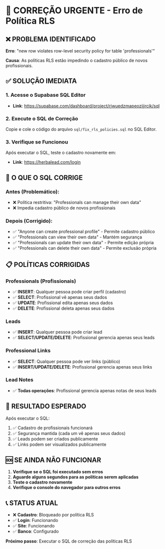 # 🚨 CORREÇÃO URGENTE - Erro de Política RLS

## ❌ PROBLEMA IDENTIFICADO
**Erro**: "new row violates row-level security policy for table 'professionals'"

**Causa**: As políticas RLS estão impedindo o cadastro público de novos profissionais.

## ✅ SOLUÇÃO IMEDIATA

### 1. Acesse o Supabase SQL Editor
- **Link**: https://supabase.com/dashboard/project/rjwuedzmapeozijjrcik/sql

### 2. Execute o SQL de Correção
Copie e cole o código do arquivo `sql/fix_rls_policies.sql` no SQL Editor.

### 3. Verifique se Funcionou
Após executar o SQL, teste o cadastro novamente em:
- **Link**: https://herbalead.com/login

## 🔧 O QUE O SQL CORRIGE

### Antes (Problemático):
- ❌ Política restritiva: "Professionals can manage their own data"
- ❌ Impedia cadastro público de novos profissionais

### Depois (Corrigido):
- ✅ "Anyone can create professional profile" - Permite cadastro público
- ✅ "Professionals can view their own data" - Mantém segurança
- ✅ "Professionals can update their own data" - Permite edição própria
- ✅ "Professionals can delete their own data" - Permite exclusão própria

## 📋 POLÍTICAS CORRIGIDAS

### Professionals (Profissionais)
- ✅ **INSERT**: Qualquer pessoa pode criar perfil (cadastro)
- ✅ **SELECT**: Profissional vê apenas seus dados
- ✅ **UPDATE**: Profissional edita apenas seus dados
- ✅ **DELETE**: Profissional deleta apenas seus dados

### Leads
- ✅ **INSERT**: Qualquer pessoa pode criar lead
- ✅ **SELECT/UPDATE/DELETE**: Profissional gerencia apenas seus leads

### Professional Links
- ✅ **SELECT**: Qualquer pessoa pode ver links (público)
- ✅ **INSERT/UPDATE/DELETE**: Profissional gerencia apenas seus links

### Lead Notes
- ✅ **Todas operações**: Profissional gerencia apenas notas de seus leads

## 🎯 RESULTADO ESPERADO

Após executar o SQL:
1. ✅ Cadastro de profissionais funcionará
2. ✅ Segurança mantida (cada um vê apenas seus dados)
3. ✅ Leads podem ser criados publicamente
4. ✅ Links podem ser visualizados publicamente

## 🆘 SE AINDA NÃO FUNCIONAR

1. **Verifique se o SQL foi executado sem erros**
2. **Aguarde alguns segundos para as políticas serem aplicadas**
3. **Teste o cadastro novamente**
4. **Verifique o console do navegador para outros erros**

## 📞 STATUS ATUAL
- ❌ **Cadastro**: Bloqueado por política RLS
- ✅ **Login**: Funcionando
- ✅ **Site**: Funcionando
- ✅ **Banco**: Configurado

**Próximo passo**: Executar o SQL de correção das políticas RLS



